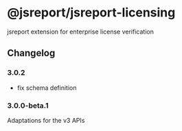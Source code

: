 # @jsreport/jsreport-licensing
jsreport extension for enterprise license verification

## Changelog

### 3.0.2

- fix schema definition

### 3.0.0-beta.1

Adaptations for the v3 APIs

